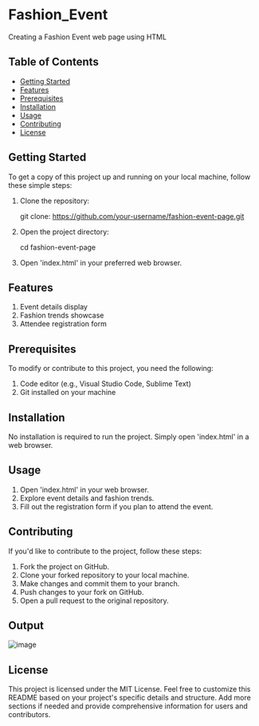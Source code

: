 # Fashion_Event

Creating a Fashion Event web page using HTML

## Table of Contents

- [Getting Started](#getting-started)
- [Features](#features)
- [Prerequisites](#prerequisites)
- [Installation](#installation)
- [Usage](#usage)
- [Contributing](#contributing)
- [License](#license)

## Getting Started

To get a copy of this project up and running on your local machine, follow these
simple steps:

1. Clone the repository:
   
   git clone: https://github.com/your-username/fashion-event-page.git

3. Open the project directory:

   cd fashion-event-page

4. Open 'index.html' in your preferred web browser.

## Features

1. Event details display
2. Fashion trends showcase
3. Attendee registration form

## Prerequisites

To modify or contribute to this project, you need the following:

1. Code editor (e.g., Visual Studio Code, Sublime Text)
2. Git installed on your machine
   
## Installation

No installation is required to run the project. Simply open 'index.html' in a web browser.

## Usage

1. Open 'index.html' in your web browser.
2. Explore event details and fashion trends.
3. Fill out the registration form if you plan to attend the event.
   
## Contributing

If you'd like to contribute to the project, follow these steps:

1. Fork the project on GitHub.
2. Clone your forked repository to your local machine.
3. Make changes and commit them to your branch.
4. Push changes to your fork on GitHub.
5. Open a pull request to the original repository.

## Output

![image](https://github.com/Janashree2004/Fashion_Event/assets/142415775/5e16a1e6-c361-4529-8407-4110da7981d6)


## License

This project is licensed under the MIT License.
Feel free to customize this README based on your project's specific details and structure. Add more sections if needed and provide comprehensive information for users and contributors.
